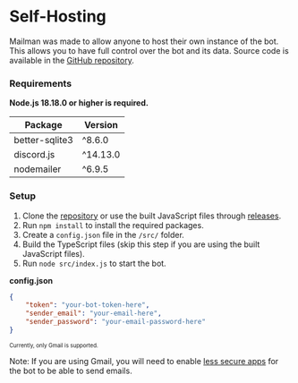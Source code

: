 # Self-Hosting

Mailman was made to allow anyone to host their own instance of the bot. This allows you to have full control over the bot and its data. Source code is available in the [GitHub repository](https://github.com/UnidentifiedX/Mailman).

### Requirements
**Node.js 18.18.0 or higher is required.**

| Package | Version |
| ------- | ------- |
| better-sqlite3 | ^8.6.0 |
| discord.js | ^14.13.0 |
| nodemailer | ^6.9.5 |

### Setup
1. Clone the [repository](https://github.com/UnidentifiedX/Mailman) or use the built JavaScript files through [releases](https://github.com/UnidentifiedX/Mailman/releases/latest).
2. Run `npm install` to install the required packages.
3. Create a `config.json` file in the `/src/` folder.
4. Build the TypeScript files (skip this step if you are using the built JavaScript files).
5. Run `node src/index.js` to start the bot.

**config.json**
```json
{
    "token": "your-bot-token-here",
    "sender_email": "your-email-here",
    "sender_password": "your-email-password-here"
}
```
<sup><sub>Currently, only Gmail is supported.</sub></sup>

Note: If you are using Gmail, you will need to enable [less secure apps](https://myaccount.google.com/lesssecureapps) for the bot to be able to send emails.